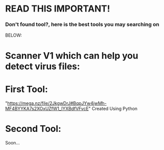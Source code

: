 # READ THIS IMPORTANT!
### Don't found tool?, here is the best tools you may searching on

BELOW:


# Scanner V1 which can help you detect virus files:

# First Tool:
"https://mega.nz/file/2JkgwDrJ#BqpJYw4jwMh-MF4BYYKA7s2XOxUZfW1_IYXBdfVFvcE"
 Created Using Python



# Second Tool:
Soon...

